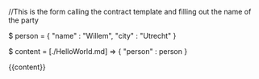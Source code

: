 //This is the form calling the contract template and filling out the name of the party

$ person = {
    "name" : "Willem",
    "city" : "Utrecht"
}

$ content = [./HelloWorld.md] => {
	"person" : person
}

{{content}}